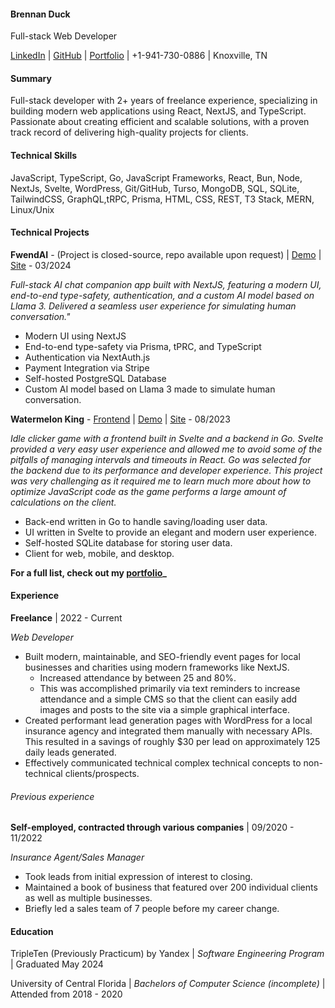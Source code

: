#### Brennan Duck

Full-stack Web Developer

[LinkedIn](https://google.com) | [GitHub](https://github.com/bduckdev)
| [Portfolio](https://github.com/bduckdev) | +1-941-730-0886 | Knoxville, TN

#### Summary

Full-stack developer with 2+ years of freelance experience, specializing in building modern web applications using React, NextJS, and TypeScript. Passionate about creating efficient and scalable solutions, with a proven track record of delivering high-quality projects for clients.

#### Technical Skills

JavaScript, TypeScript, Go, JavaScript Frameworks, React, Bun, Node, NextJs,
Svelte, WordPress,
Git/GitHub, Turso, MongoDB, SQL, SQLite, TailwindCSS, GraphQL,tRPC, Prisma, HTML, CSS, REST,
T3 Stack, MERN, Linux/Unix

#### Technical Projects

**FwendAI** - (Project is closed-source, repo available upon request) | [Demo](link/to/demo)
| [Site](link/to/site) - 03/2024

_Full-stack AI chat companion app built with NextJS, featuring
a modern UI, end-to-end type-safety, authentication, and a custom AI model based
on Llama 3. Delivered a seamless user experience for simulating human
conversation."_

- Modern UI using NextJS
- End-to-end type-safety via Prisma, tPRC, and TypeScript
- Authentication via NextAuth.js
- Payment Integration via Stripe
- Self-hosted PostgreSQL Database
- Custom AI model based on Llama 3 made to simulate human conversation.

**Watermelon King** - [Frontend](link/to/frontend) | [Demo](link/to/demo)
| [Site](link/to/site) - 08/2023

_Idle clicker game with a frontend built in Svelte and a backend in Go. Svelte
provided a very easy user experience and allowed me to avoid some of the
pitfalls of managing intervals and timeouts in React. Go was selected for the
backend due to its performance and developer experience. This project was very
challenging as it required me to learn much more about how to optimize
JavaScript code as the game performs a large amount of calculations on the
client._

- Back-end written in Go to handle saving/loading user data.
- UI written in Svelte to provide an elegant and modern
  user experience.
- Self-hosted SQLite database for storing user data.
- Client for web, mobile, and desktop.

**For a full list, check out my [portfolio](https://bduck.dev/)\_**

#### Experience

**Freelance** | 2022 - Current

_Web Developer_

- Built modern, maintainable, and SEO-friendly event pages for local businesses and
  charities using modern frameworks like NextJS.
  - Increased attendance by between 25 and 80%.
  - This was accomplished primarily via text reminders to increase attendance
    and a simple CMS so that the client can easily add images and posts to the
    site via a simple graphical interface.
- Created performant lead generation pages with WordPress for a local insurance agency and
  integrated them manually with necessary APIs. This resulted in a savings of
  roughly $30 per lead on approximately 125 daily leads generated.
- Effectively communicated technical complex technical concepts to non-technical
  clients/prospects.

###### Previous experience

**Self-employed, contracted through various companies** | 09/2020 - 11/2022

_Insurance Agent/Sales Manager_

- Took leads from initial expression of interest to closing.
- Maintained a book of business that featured over 200 individual clients as
  well as multiple businesses.
- Briefly led a sales team of 7 people before my career change.

#### Education

TripleTen (Previously Practicum) by Yandex | _Software Engineering Program_
| Graduated May 2024

University of Central Florida | _Bachelors of Computer Science (incomplete)_
| Attended from 2018 - 2020
